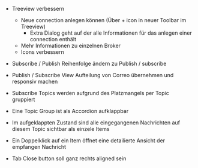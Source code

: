 - Treeview verbessern
    - Neue connection anlegen können (Über + icon in neuer Toolbar im Treeview)
        - Extra Dialog geht auf der alle Informationen für das anlegen einer connection enthält
    - Mehr Informationen zu einzelnen Broker
    - Icons verbessern

- Subscribe / Publish Reihenfolge ändern zu Publish / subscribe
- Publish / Subscribe View Aufteilung von Correo übernehmen und responsiv machen
- Subscribe Topics werden aufgrund des Platzmangels per Topic gruppiert
- Eine Topic Group ist als Accordion aufklappbar
- Im aufgeklappten Zustand sind alle eingegangenen Nachrichten auf diesem Topic sichtbar als einzele Items
- Ein Doppelklick auf ein Item öffnet eine detailierte Ansicht der empfangen Nachricht

- Tab Close button soll ganz rechts aligned sein
